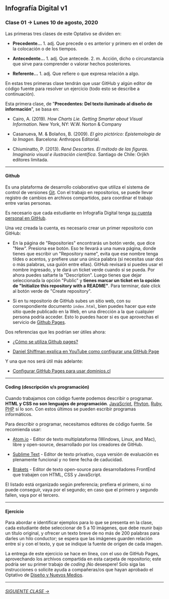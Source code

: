 ## Infografía Digital v1

### Clase 01 → Lunes 10 de agosto, 2020

Las primeras tres clases de este Optativo se dividen en:

- **Precedente…** 1. adj. Que precede o es anterior y primero en el orden de la colocación o de los tiempos.

- **Antecedente…** 1. adj. Que antecede. 2. m. Acción, dicho o circunstancia que sirve para comprender o valorar hechos posteriores.

- **Referente…** 1. adj. Que refiere o que expresa relación a algo.

En estas tres primeras clase tendrán que usar GitHub y algún editor de código fuente para resolver un ejercicio (todo esto se describe a continuación). 

Esta primera clase, de "**Precedentes: Del texto iluminado al diseño de información**", se basa en:
 
- Cairo, A. (2019). *How Charts Lie. Getting Smarter about Visual Information*. New York, NY: W.W. Norton & Company

- Casanueva, M. & Bolaños, B. (2009). *El giro pictórico: Epistemología de la Imagen*. Barcelona: Anthropos Editorial. 

- Chiuminatto, P. (2013). *René Descartes. El método de las figuras. Imaginario visual e ilustración científica*. Santiago de Chile: Orjikh editores limitada.

- - - - - - - 

#### Github

Es una plataforma de desarrollo colaborativo que utiliza el sistema de control de versiones [Git](https://git-scm.com/). Con el trabajo en repositorios, se puede llevar registro de cambios en archivos compartidos, para coordinar el trabajo entre varias personas.

Es necesario que cada estudiante en Infografía Digital tenga [su cuenta personal en GitHub](https://github.com/join).

Una vez creada la cuenta, es necesario crear un primer repositorio con GitHub: 

- En la página de "Repositories" encontrarás un botón verde, que dice "New". Presiona ese botón. Eso te llevará a una nueva página, donde tienes que escribir un "Repository name", evita que ese nombre tenga tildes o acentos, y prefiere usar una única palabra (si necesitas usar dos o más palabras, usa guión entre ellas). GitHub revisará si puedes usar el nombre ingresado, y te dará un ticket verde cuando sí se pueda. Por ahora puedes saltarte la "Description". Luego tienes que dejar seleccionada la opción "Public" y **tienes marcar un ticket en la opción de "Initialize this repository with a README"**. Para terminar, dale click al botón verde de "Create repository".

- Si en tu repositorio de GitHub subes un sitio web, con su correspondiente documento `index.html`, bien puedes hacer que este sitio quede publicado en la Web, en una dirección a la que cualquier persona podría acceder. Esto lo puedes hacer si es que aprovechas el servicio de [Github Pages](https://help.github.com/articles/what-is-github-pages/). 

Dos referencias que les podrían ser útiles ahora: 

- [¿Cómo se utiliza Github pages?](https://developer.mozilla.org/es/docs/Learn/Using_Github_pages)

- [Daniel Shiffman explica en YouTube como configurar una GitHub Page](https://youtu.be/bFVtrlyH-kc)

Y una que nos será útil más adelante: 

- [Configurar GitHub Pages para usar dominios.cl](https://medium.com/@ggerena/configurar-github-pages-para-usar-dominios-cl-13c1a644699f)

- - - - - - - 

#### Coding (descripción v/s programación)

Cuando trabajamos con código fuente podemos describir o programar. **HTML y CSS no son lenguajes de programación**. [JavaScript](https://developer.mozilla.org/es/docs/Web/JavaScript), [Phyton](https://www.python.org/), [Ruby](https://www.ruby-lang.org/es/), [PHP](http://php.net/) sí lo son. Con estos últimos se pueden escribir programas informáticos.

Para describir o programar, necesitamos editores de código fuente. Se recomienda usar:  

- [Atom.io](https://atom.io/) - Editor de texto multiplataforma (Windows, Linux, and Mac), libre y open-source, desarrollado por los creadores de GitHub. 

- [Sublime Text](https://www.sublimetext.com/) - Editor de texto privativo, cuya versión de evaluación es plenamente funcional y no tiene fecha de caducidad. 

- [Brakets](http://brackets.io/) - Editor de texto open-source para desarrolladores FrontEnd que trabajen con HTML, CSS y JavaScript.

El listado está organizado según preferencia; prefiera el primero, si no puede conseguir, vaya por el segundo; en caso que el primero y segundo fallen, vaya por el tercero.

- - - - - - - 

#### Ejercicio

Para abordar e identificar ejemplos para lo que se presenta en la clase, cada estudiante debe seleccionar de 5 a 10 imágenes, que debe reunir bajo un título original, y ofrecer un texto breve de no más de 200 palabras para darles un hilo conductor; se espera que las imágenes guarden relación entre sí y con el texto, y que se indique la fuente de origen de cada imagen.

La entrega de este ejercicio se hace en línea, con el uso de GitHub Pages, aprovechando los archivos compartida en esta carpeta de repositorio; este podría ser su primer trabajo de *coding* ¡No desespere! Solo siga las instrucciones o solicite ayuda a compañeras/os que hayan aprobado el Optativo de [Diseño y Nuevos Medios](https://github.com/profesorfaco/dno037-2020/).


- - - - - - - 

###### [SIGUIENTE CLASE →](https://github.com/profesorfaco/dno075-2020/tree/gh-pages/clase-02)
